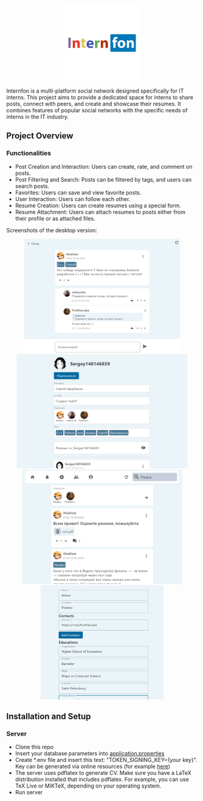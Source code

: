 <p align="middle">
  <img src="https://github.com/m4xxx1m/Java-Project-HSE-SPb-2024/blob/main/client/composeApp/src/desktopMain/resources/icons/internfon_logo.png" height="200" hspace="7" />
</p>

Internfon is a multi-platform social network designed specifically for IT interns. This project aims to provide a dedicated space for interns to share posts, connect with peers, and create and showcase their resumes. It combines features of popular social networks with the specific needs of interns in the IT industry.

## Project Overview
### Functionalities
- Post Creation and Interaction: Users can create, rate, and comment on posts.
- Post Filtering and Search: Posts can be filtered by tags, and users can search posts.
- Favorites: Users can save and view favorite posts.
- User Interaction: Users can follow each other.
- Resume Creation: Users can create resumes using a special form.
- Resume Attachment: Users can attach resumes to posts either from their profile or as attached files.

Screenshots of the desktop version:

<p align="middle">
  <img src="https://github.com/m4xxx1m/Java-Project-HSE-SPb-2024/blob/main/screenshots/post_with_comments.jpg" height="300" hspace="8" />
  <img src="https://github.com/m4xxx1m/Java-Project-HSE-SPb-2024/blob/main/screenshots/profile.jpg" height="300" hspace="8" />
  <img src="https://github.com/m4xxx1m/Java-Project-HSE-SPb-2024/blob/main/screenshots/subscriptions.jpg" height="300" hspace="8" /> 
  <img src="https://github.com/m4xxx1m/Java-Project-HSE-SPb-2024/blob/main/screenshots/cv_example.jpg" height="300" hspace="8" />
</p>

## Installation and Setup
### Server
* Clone this repo
* Insert your database parameters into [application.properties](https://github.com/m4xxx1m/Java-Project-HSE-SPb-2024/blob/main/server/src/main/resources/application.properties)
* Create *.env file and insert this text: "TOKEN_SIGNING_KEY={your key}". Key can be generated via online resources (for example [here](https://generate-random.org/encryption-key-generator?count=1&bytes=32&cipher=aes-256-cbc&string=&password=))
* The server uses pdflatex to generate CV. Make sure you have a LaTeX distribution installed that includes pdflatex. For example, you can use TeX Live or MiKTeX, depending on your operating system.
* Run server
